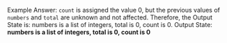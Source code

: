 Example Answer: 
`count` is assigned the value 0, but the previous values of `numbers` and `total` are unknown and not affected. Therefore, the Output State is: numbers is a list of integers, total is 0, count is 0.
Output State: **numbers is a list of integers, total is 0, count is 0**